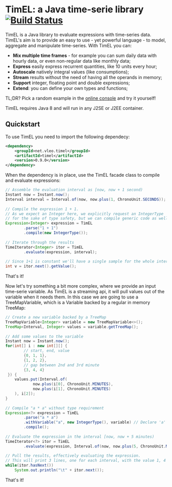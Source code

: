 # TimEL: a Java time-serie library [![Build Status](https://travis-ci.com/aleofreddi/timel.svg?branch=master)](https://travis-ci.com/aleofreddi/timel)

TimEL is a Java library to evaluate expressions with time-series data. TimEL's aim is to provide an easy to use - yet powerful language - to model, aggregate and manipulate time-series. With TimEL you can:

  * **Mix multiple time frames** - for example you can sum daily data with hourly data, or even non-regular data like monthly data;
  * **Express** easily express recurrent quantities, like 10 units every hour;
  * **Autoscale** natively integral values (like consumptions);
  * **Stream** results without the need of having all the operands in memory;
  * **Support** integer, floating point and double expressions;
  * **Extend**: you can define your own types and functions;

TL;DR? Pick a random example in the [online console](https://timel.vleo.net/console) and try it yourself!

TimEL requires Java 8 and will run in any J2SE or J2EE container.

## Quickstart

To use TimEL you need to import the following dependecy:

```xml
<dependency>
    <groupId>net.vleo.timel</groupId>
    <artifactId>timel</artifactId>
    <version>0.9.0</version>
</dependency>
```

When the dependency is in place, use the TimEL facade class to compile and evaluate expressions:

```java
// Assemble the evaluation interval as [now, now + 1 second)
Instant now = Instant.now();
Interval interval = Interval.of(now, now.plus(1, ChronoUnit.SECONDS));
 
// Compile the expression 1 + 1.
// As we expect an Integer here, we explicitly request an IntegerType
// for the sake of type safety, but we can compile generic code as well.
Expression<Integer> expression = TimEL
        .parse("1 + 1")
        .compile(new IntegerType());
 
// Iterate through the results
TimeIterator<Integer> itor = TimEL
        .evaluate(expression, interval);
 
// Since 1+1 is constant we'll have a single sample for the whole interval
int v = itor.next().getValue();
```

That's it!

Now let's try something a bit more complex, where we provide an input time-serie variable. As TimEL is a streaming api, it will pull values out of the variable when it needs them. In this case we are going to use a TreeMapVariable, which is a Variable backed by a regular in memory TreeMap:

```java
// Create a new variable backed by a TreeMap
TreeMapVariable<Integer> variable = new TreeMapVariable<>();
TreeMap<Interval, Integer> values = variable.getTreeMap();
 
// Add some values to the variable
Instant now = Instant.now();
for(int[] i : new int[][] {
        // start, end, value
        {0, 1, 1},
        {1, 2, 2},
        // gap between 2nd and 3rd minute
        {3, 4, 4}
 }) {
    values.put(Interval.of(
            now.plus(i[0], ChronoUnit.MINUTES),
            now.plus(i[1], ChronoUnit.MINUTES)
    ), i[2]);
}
 
// Compile "a * a" without type requirement
Expression<?> expression = TimEL
        .parse("a * a")
        .withVariable("a", new IntegerType(), variable) // Declare 'a' as a int
        .compile();
 
// Evaluate the expression in the interval [now, now + 5 minutes)
TimeIterator<?> itor = TimEL
        .evaluate(expression, Interval.of(now, now.plus(5, ChronoUnit.MINUTES)));
 
// Pull the results, effectively evaluating the expression.
// This will print 3 lines, one for each interval, with the value 1, 4 and 16.
while(itor.hasNext())
    System.out.println("\t" + itor.next());
```

That's it! 

